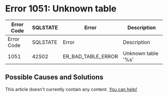
# Error 1051: Unknown table


| Error Code | SQLSTATE | Error | Description |
| --- | --- | --- | --- |
| Error Code | SQLSTATE | Error | Description |
| 1051 | 42S02 | ER_BAD_TABLE_ERROR | Unknown table '%s' |




## Possible Causes and Solutions


This article doesn't currently contain any content. [You can help!](/kb/en/writing-and-editing-knowledge-base-articles/)

